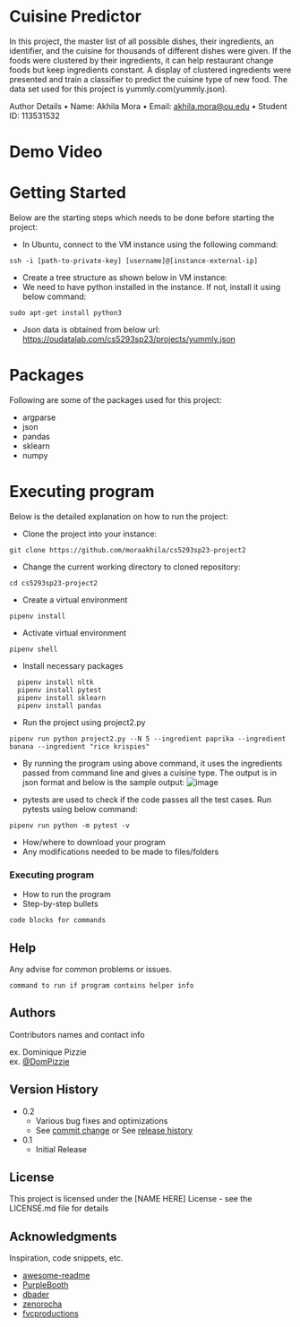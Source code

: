 # Cuisine Predictor

In this project, the master list of all possible dishes, their ingredients, an identifier, and the cuisine for thousands of different dishes were given. If the foods were clustered by their ingredients, it can help restaurant change foods but keep ingredients constant. A display of clustered ingredients were presented and train a classifier to predict the cuisine type of new food. The data set used for this project is yummly.com(yummly.json). 

Author Details
•	Name: Akhila Mora
•	Email: akhila.mora@ou.edu
•	Student ID: 113531532

# Demo Video

# Getting Started
Below are the starting steps which needs to be done before starting the project:
* In Ubuntu, connect to the VM instance using the following command:
```
ssh -i [path-to-private-key] [username]@[instance-external-ip]
```
* Create a tree structure as shown below in VM instance:
* We need to have python installed in the instance. If not, install it using below command:
```
sudo apt-get install python3
```
* Json data is obtained from below url: https://oudatalab.com/cs5293sp23/projects/yummly.json

# Packages
Following are some of the packages used for this project: 
* argparse
* json
* pandas
* sklearn
* numpy

# Executing program
Below is the detailed explanation on how to run the project:
* Clone the project into your instance:
```
git clone https://github.com/moraakhila/cs5293sp23-project2
```
* Change the current working directory to cloned repository:
```
cd cs5293sp23-project2
```
* Create a virtual environment
```
pipenv install
```
* Activate virtual environment
```
pipenv shell
```
* Install necessary packages
```
  pipenv install nltk
  pipenv install pytest
  pipenv install sklearn
  pipenv install pandas
```
* Run the project using project2.py
```
pipenv run python project2.py --N 5 --ingredient paprika --ingredient banana --ingredient "rice krispies" 
```
* By running the program using above command, it uses the ingredients passed from command line and gives a cuisine type. The output is in json format and below is the sample output:
![image](https://user-images.githubusercontent.com/113566461/234466349-4f980d9c-fcbe-442e-b2d1-2cbbf59e917f.png)

* pytests are used to check if the code passes all the test cases. Run pytests using below command:
```
pipenv run python -m pytest -v
```

* How/where to download your program
* Any modifications needed to be made to files/folders

### Executing program

* How to run the program
* Step-by-step bullets
```
code blocks for commands
```

## Help

Any advise for common problems or issues.
```
command to run if program contains helper info
```

## Authors

Contributors names and contact info

ex. Dominique Pizzie  
ex. [@DomPizzie](https://twitter.com/dompizzie)

## Version History

* 0.2
    * Various bug fixes and optimizations
    * See [commit change]() or See [release history]()
* 0.1
    * Initial Release

## License

This project is licensed under the [NAME HERE] License - see the LICENSE.md file for details

## Acknowledgments

Inspiration, code snippets, etc.
* [awesome-readme](https://github.com/matiassingers/awesome-readme)
* [PurpleBooth](https://gist.github.com/PurpleBooth/109311bb0361f32d87a2)
* [dbader](https://github.com/dbader/readme-template)
* [zenorocha](https://gist.github.com/zenorocha/4526327)
* [fvcproductions](https://gist.github.com/fvcproductions/1bfc2d4aecb01a834b46)
